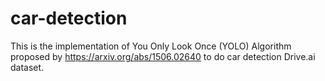 # car-detection
This is the implementation of You Only Look Once (YOLO) Algorithm proposed by https://arxiv.org/abs/1506.02640 to do car detection Drive.ai dataset.
